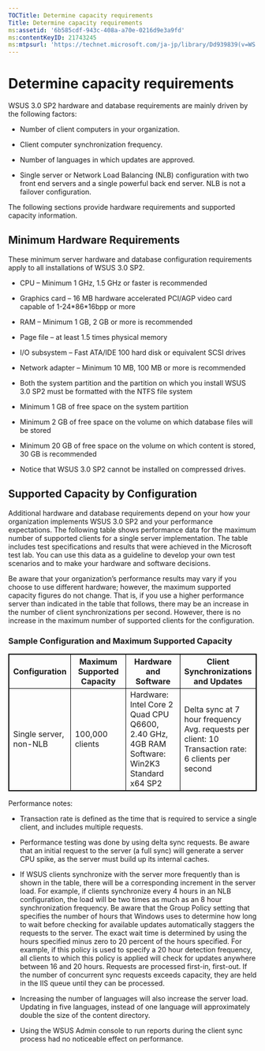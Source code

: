 ```yaml
---
TOCTitle: Determine capacity requirements
Title: Determine capacity requirements
ms:assetid: '6b585cdf-943c-408a-a70e-0216d9e3a9fd'
ms:contentKeyID: 21743245
ms:mtpsurl: 'https://technet.microsoft.com/ja-jp/library/Dd939839(v=WS.10)'
---
```


Determine capacity requirements
===============================

WSUS 3.0 SP2 hardware and database requirements are mainly driven by the following factors:

-   Number of client computers in your organization.

-   Client computer synchronization frequency.

-   Number of languages in which updates are approved.

-   Single server or Network Load Balancing (NLB) configuration with two front end servers and a single powerful back end server. NLB is not a failover configuration.

The following sections provide hardware requirements and supported capacity information.

Minimum Hardware Requirements
-----------------------------

These minimum server hardware and database configuration requirements apply to all installations of WSUS 3.0 SP2.

-   CPU – Minimum 1 GHz, 1.5 GHz or faster is recommended

-   Graphics card – 16 MB hardware accelerated PCI/AGP video card capable of 1-24\*86\*16bpp or more

-   RAM – Minimum 1 GB, 2 GB or more is recommended

-   Page file – at least 1.5 times physical memory

-   I/O subsystem – Fast ATA/IDE 100 hard disk or equivalent SCSI drives

-   Network adapter – Minimum 10 MB, 100 MB or more is recommended

-   Both the system partition and the partition on which you install WSUS 3.0 SP2 must be formatted with the NTFS file system

-   Minimum 1 GB of free space on the system partition

-   Minimum 2 GB of free space on the volume on which database files will be stored

-   Minimum 20 GB of free space on the volume on which content is stored, 30 GB is recommended

-   Notice that WSUS 3.0 SP2 cannot be installed on compressed drives.

Supported Capacity by Configuration
-----------------------------------

Additional hardware and database requirements depend on your how your organization implements WSUS 3.0 SP2 and your performance expectations. The following table shows performance data for the maximum number of supported clients for a single server implementation. The table includes test specifications and results that were achieved in the Microsoft test lab. You can use this data as a guideline to develop your own test scenarios and to make your hardware and software decisions.

Be aware that your organization’s performance results may vary if you choose to use different hardware; however, the maximum supported capacity figures do not change. That is, if you use a higher performance server than indicated in the table that follows, there may be an increase in the number of client synchronizations per second. However, there is no increase in the maximum number of supported clients for the configuration.

### Sample Configuration and Maximum Supported Capacity

 
<p> </p>
<table style="border:1px solid black;">
<colgroup>
<col width="25%" />
<col width="25%" />
<col width="25%" />
<col width="25%" />
</colgroup>
<thead>
<tr class="header">
<th style="border:1px solid black;" >Configuration</th>
<th style="border:1px solid black;" >Maximum Supported Capacity</th>
<th style="border:1px solid black;" >Hardware and Software</th>
<th style="border:1px solid black;" >Client Synchronizations and Updates</th>
</tr>
</thead>
<tbody>
<tr class="odd">
<td style="border:1px solid black;">Single server, non-NLB</td>
<td style="border:1px solid black;">100,000 clients</td>
<td style="border:1px solid black;">Hardware: Intel Core 2 Quad CPU Q6600, 2.40 GHz, 4GB RAM
Software: Win2K3 Standard x64 SP2</td>
<td style="border:1px solid black;">Delta sync at 7 hour frequency
Avg. requests per client: 10
Transaction rate: 6 clients per second</td>
</tr>
</tbody>
</table>
 

Performance notes:

-   Transaction rate is defined as the time that is required to service a single client, and includes multiple requests.

-   Performance testing was done by using delta sync requests. Be aware that an initial request to the server (a full sync) will generate a server CPU spike, as the server must build up its internal caches.

-   If WSUS clients synchronize with the server more frequently than is shown in the table, there will be a corresponding increment in the server load. For example, if clients synchronize every 4 hours in an NLB configuration, the load will be two times as much as an 8 hour synchronization frequency. Be aware that the Group Policy setting that specifies the number of hours that Windows uses to determine how long to wait before checking for available updates automatically staggers the requests to the server. The exact wait time is determined by using the hours specified minus zero to 20 percent of the hours specified. For example, if this policy is used to specify a 20 hour detection frequency, all clients to which this policy is applied will check for updates anywhere between 16 and 20 hours. Requests are processed first-in, first-out. If the number of concurrent sync requests exceeds capacity, they are held in the IIS queue until they can be processed.

-   Increasing the number of languages will also increase the server load. Updating in five languages, instead of one language will approximately double the size of the content directory.

-   Using the WSUS Admin console to run reports during the client sync process had no noticeable effect on performance.
